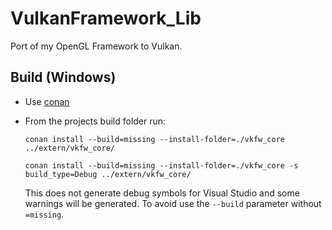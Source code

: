 # VulkanFramework_Lib
Port of my OpenGL Framework to Vulkan.

## Build (Windows)
- Use [conan](https://conan.io/)
- From the projects build folder run:

  ```conan install --build=missing --install-folder=./vkfw_core ../extern/vkfw_core/```

  ```conan install --build=missing --install-folder=./vkfw_core -s build_type=Debug ../extern/vkfw_core/```

  This does not generate debug symbols for Visual Studio and some warnings will be generated. To avoid use the `--build` parameter without `=missing`.

